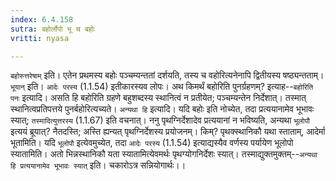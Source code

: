 ```yaml
---
index: 6.4.158
sutra: बहोर्लोपो भू च बहोः
vritti: nyasa

---
```

`बहोरुत्तरेषाम्` इति। एतेन प्रथमस्य बहोः पञ्चम्यन्ततां दर्शयति, तस्य च वहोरित्यनेनापि द्वितीयस्य षष्ठ्यन्तताम्। `भूयान्` इति। `आदेः परस्य` (1.1.54) इतीकारस्यव लोपः।
अथ किमर्थं बहोरिति पुनर्ग्रहणम्? इत्याह--`बहोरिति पनः` इत्यादि। असति हि बहोरिति ग्रहणे बहुशब्दस्य स्थानित्वं न प्रतीयेत; पञ्चम्यन्तेन निर्देशात्। तस्मात् स्थानित्वप्रतिपत्तये पुनर्बहोरित्यच्यते। `अन्यथा हि` इत्यादि। यदि बहोः इति नोच्येत, तदा प्रत्ययानामेव भूभावः स्यात्; `तस्मादित्युत्तरस्य` (1.1.67) इति वचनात्। ननु पृथग्निर्देशादेव प्रत्ययानां न भविष्यति, अन्यथा `भूलोपौ` इत्ययं ब्रूयात्? नैतदस्ति; अस्ति ह्यन्यत् पृथग्निर्देशस्य प्रयोजनम्। किम्? पृथक्स्थानिकौ यथा स्ताताम्, आदेर्मा भूतामिति। यदि `भूलोपौ` इत्येवमुच्येत, तदा `आदेः परस्य` (1.1.54) इत्याद्यस्यैव वर्णस्य पर्यायेण भूलोपो स्यातामिति। अतो भिन्नस्थानिकौ यता स्यातामित्येवमर्थः पृथग्योगनिर्देशः स्यात्। तस्माद्युक्तमुक्तम्--`अन्यथा हि प्रत्ययानामेव भूभावः स्यात्` इति। चकारोऽत्र सन्नियोगार्थः।।